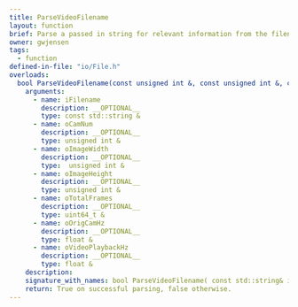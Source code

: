```yaml
---
title: ParseVideoFilename
layout: function
brief: Parse a passed in string for relevant information from the filename of a video file that was created with CreateVideoFilename.
owner: gwjensen
tags:
  - function
defined-in-file: "io/File.h"
overloads:
  bool ParseVideoFilename(const unsigned int &, const unsigned int &, const unsigned int &, const uint64_t &, const float & , const float & ):
    arguments:
      - name: iFilename
        description: __OPTIONAL__
        type: const std::string &
      - name: oCamNum
        description: __OPTIONAL__
        type: unsigned int &
      - name: oImageWidth
        description: __OPTIONAL__
        type:  unsigned int &
      - name: oImageHeight
        description: __OPTIONAL__
        type: unsigned int &
      - name: oTotalFrames
        description: __OPTIONAL__
        type: uint64_t &
      - name: oOrigCamHz
        description: __OPTIONAL__
        type: float &
      - name: oVideoPlaybackHz
        description: __OPTIONAL__
        type: float &
    description:
    signature_with_names: bool ParseVideoFilename( const std::string& iFilename, unsigned int& oCamNum, unsigned int& oImageWidth, unsigned int& oImageHeight, uint64_t& oTotalFrames, float& oOrigCamHz, float& oVideoPlaybackHz)
    return: True on successful parsing, false otherwise.
---
```

